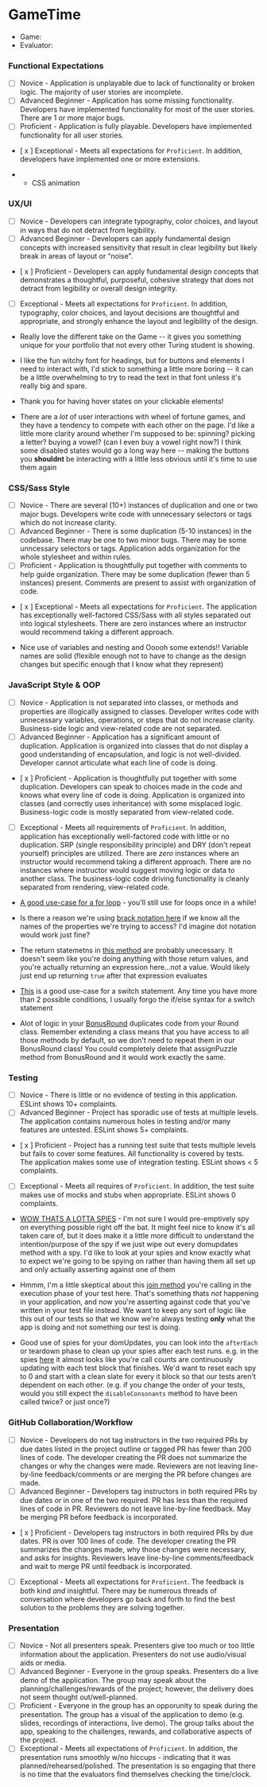 # GameTime
* Game:
* Evaluator:

### Functional Expectations

* [ ] Novice - Application is unplayable due to lack of functionality or broken logic. The majority of user stories are incomplete.
* [ ] Advanced Beginner - Application has some missing functionality. Developers have implemented functionality for most of the user stories. There are 1 or more major bugs.
* [ ] Proficient - Application is fully playable. Developers have implemented functionality for all user stories.
* [ x ] Exceptional - Meets all expectations for `Proficient`. In addition, developers have implemented one or more extensions.

* + CSS animation


### UX/UI

* [ ] Novice - Developers can integrate typography, color choices, and layout in ways that do not detract from legibility.
* [ ] Advanced Beginner - Developers can apply fundamental design concepts with increased sensitivity that result in clear legibility but likely break in areas of layout or “noise”.
* [ x ] Proficient - Developers can apply fundamental design concepts that demonstrates a thoughtful, purposeful, cohesive strategy that does not detract from legibility or overall design integrity.
* [ ] Exceptional - Meets all expectations for `Proficient`. In addition, typography, color choices, and layout decisions are thoughtful and appropriate, and strongly enhance the layout and legibility of the design.

* Really love the different take on the Game -- it gives you something unique for your portfolio that not every other Turing student is showing. 

* I like the fun witchy font for headings, but for buttons and elements I need to interact with, I'd stick to something a little more boring -- it can be a little overwhelming to try to read the text in that font unless it's really big and spare.

* Thank you for having hover states on your clickable elements!

* There are a *lot* of user interactions with wheel of fortune games, and they have a tendency to compete with each other on the page. I'd like a little more clarity around whether I'm supposed to be: spinning? picking a letter? buying a vowel? (can I even buy a vowel right now?) I think some disabled states would go a long way here -- making the buttons you **shouldnt** be interacting with a little less obvious until it's time to use them again 

### CSS/Sass Style

* [ ] Novice - There are several (10+) instances of duplication and one or two major bugs. Developers write code with unnecessary selectors or tags which do not increase clarity.
* [ ] Advanced Beginner - There is some duplication (5-10 instances) in the codebase. There may be one to two minor bugs. There may be some unncessary selectors or tags. Application adds organization for the whole stylesheet and within rules.
* [ ] Proficient - Application is thoughtfully put together with comments to help guide organization. There may be some duplication (fewer than 5 instances) present. Comments are present to assist with organization of code.
* [ x ] Exceptional - Meets all expectations for `Proficient`. The application has exceptionally well-factored CSS/Sass with all styles separated out into logical stylesheets. There are zero instances where an instructor would recommend taking a different approach.

* Nice use of variables and nesting and Ooooh some extends!! Variable names are solid (flexible enough not to have to change as the design changes but specific enough that I know what they represent)


### JavaScript Style & OOP

* [ ] Novice - Application is not separated into classes, or methods and properties are illogically assigned to classes. Developer writes code with unnecessary variables, operations, or steps that do not increase clarity. Business-side logic and view-related code are not separated.
* [ ] Advanced Beginner - Application has a significant amount of duplication. Application is organized into classes that do not display a good understanding of encapsulation, and logic is not well-divided. Developer cannot articulate what each line of code is doing. 
* [ x ] Proficient - Application is thoughtfully put together with some duplication. Developers can speak to choices made in the code and knows what every line of code is doing. Application is organized into classes (and correctly uses inheritance) with some misplaced logic. Business-logic code is mostly separated from view-related code. 
* [ ] Exceptional - Meets all requirements of `Proficient`. In addition, application has exceptionally well-factored code with little or no duplication. SRP (single responsibility principle) and DRY (don't repeat yourself) principles are utilized. There are _zero_ instances where an instructor would recommend taking a different approach. There are no instances where instructor would suggest moving logic or data to another class. The business-logic code driving functionality is cleanly separated from rendering, view-related code.

* [A good use-case for a for loop](https://github.com/aripp2/wheel-of-wizards/blob/master/src/Game.js#L19-L23) - you'll still use for loops once in a while!


* Is there a reason we're using [brack notation here](https://github.com/aripp2/wheel-of-wizards/blob/master/src/Puzzle.js#L10-L13) if we know all the names of the properties we're trying to access? I'd imagine dot notation would work just fine?

* The return statemetns in [this method](https://github.com/aripp2/wheel-of-wizards/blob/master/src/Round.js#L39-L46) are probably unecessary. It doesn't seem like you're doing anything with those return values, and you're actually returning an expression here...not a value. Would likely just end up returning `true` after that expression evaluates

* [This](https://github.com/aripp2/wheel-of-wizards/blob/master/src/Round.js#L56-L70) is a good use-case for a switch statement. Any time you have more than 2 possible conditions, I usually forgo the if/else syntax for a switch statement

* Alot of logic in your [BonusRound](https://github.com/aripp2/wheel-of-wizards/blob/master/src/BonusRound.js#L23-L27) duplicates code from your Round class. Remember extending a class means that you have access to all those methods by default, so we don't need to repeat them in our BonusRound class! You could completely delete that assignPuzzle method from BonusRound and it would work exactly the same.


### Testing

* [ ] Novice - There is little or no evidence of testing in this application. ESLint shows 10+ complaints.
* [ ] Advanced Beginner - Project has sporadic use of tests at multiple levels. The application contains numerous holes in testing and/or many features are untested. ESLint shows 5+ complaints.
* [ x ] Proficient - Project has a running test suite that tests multiple levels but fails to cover some features. All functionality is covered by tests. The application makes some use of integration testing. ESLint shows < 5 complaints.
* [ ] Exceptional - Meets all requires of `Proficient`. In addition, the test suite makes use of mocks and stubs when appropriate. ESLint shows 0 complaints.

* [WOW THATS A LOTTA SPIES](https://github.com/aripp2/wheel-of-wizards/blob/master/test/game-test.js#L14-L40) - I'm not sure I would pre-emptively spy on everything possible right off the bat. It might feel nice to know it's all taken care of, but it does make it a little more difficult to understand the intention/purpose of the spy if we just wipe out every domupdates method with a spy. I'd like to look at your spies and know exactly what to expect we're going to be spying on rather than having them all set up and only actually asserting against one of them

* Hmmm, I'm a little skeptical about this [join method](https://github.com/aripp2/wheel-of-wizards/blob/master/test/puzzle-test.js#L34) you're calling in the execution phase of your test here. That's something thats *not* happening in your application, and now you're asserting against code that you've written in your test file instead. We want to keep any sort of logic like this out of our tests so that we know we're always testing **only** what the app is doing and not something our test is doing.

* Good use of spies for your domUpdates, you can look into the `afterEach` or teardown phase to clean up your spies after each test runs. e.g. in the spies [here](https://github.com/aripp2/wheel-of-wizards/blob/master/test/round-test.js) it almost looks like you're call counts are continuously updating with each test block that finishes. We'd want to reset each spy to 0 and start with a clean slate for every it block so that our tests aren't dependent on each other. (e.g. if you change the order of your tests, would you still expect the `disableConsonants` method to have been called twice? or just once?)


### GitHub Collaboration/Workflow

* [ ] Novice - Developers do not tag instructors in the two required PRs by due dates listed in the project outline or tagged PR has fewer than 200 lines of code. The developer creating the PR does not summarize the changes or why the changes were made. Reviewers are not leaving line-by-line feedback/comments _or_ are merging the PR before changes are made.
* [ ] Advanced Beginner - Developers tag instructors in both required PRs by due dates _or_ in one of the two required. PR has less than the required lines of code in PR. Reviewers do not leave line-by-line feedback. May be merging PR before feedback is incorporated.
* [ x ] Proficient - Developers tag instructors in both required PRs by due dates. PR is over 100 lines of code. The developer creating the PR summarizes the changes made, why those changes were necessary, and asks for insights. Reviewers leave line-by-line comments/feedback and wait to merge PR until feedback is incorporated.
* [ ] Exceptional - Meets all expectations for `Proficient`. The feedback is both kind _and_ insightful. There may be numerous threads of conversation where developers go back and forth to find the best solution to the problems they are solving together.

### Presentation

* [ ] Novice - Not all presenters speak. Presenters give too much or too little information about the application. Presenters do not use audio/visual aids or media.
* [ ] Advanced Beginner - Everyone in the group speaks. Presenters do a live demo of the application. The group may speak about the planning/challenges/rewards of the project; however, the delivery does not seem thought out/well-planned. 
* [ ] Proficient - Everyone in the group has an opporunity to speak during the presentation. The group has a visual of the application to demo (e.g. slides, recordings of interactions, live demo). The group talks about the app, speaking to the challenges, rewards, and collaborative aspects of the project.
* [ ] Exceptional - Meets all expectations of `Proficient`. In addition, the presentation runs smoothly w/no hiccups - indicating that it was planned/rehearsed/polished. The presentation is so engaging that there is no time that the evaluators find themselves checking the time/clock.
